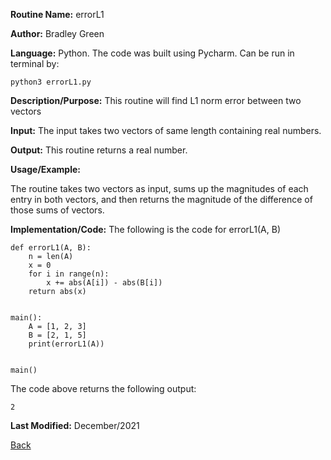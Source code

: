 
**Routine Name:**           errorL1

**Author:** Bradley Green

**Language:** Python. The code was built using Pycharm. Can be run in terminal by:


    python3 errorL1.py


**Description/Purpose:** This routine will find L1 norm error between two vectors

**Input:** The input takes two vectors of same length containing real numbers.

**Output:** This routine returns a real number. 

**Usage/Example:**

The routine takes two vectors as input, sums up the magnitudes of each entry in both vectors, and then returns the magnitude of the difference of those sums 
of vectors.

**Implementation/Code:** The following is the code for errorL1(A, B)

    def errorL1(A, B):
        n = len(A)
        x = 0
        for i in range(n):
            x += abs(A[i]) - abs(B[i])
        return abs(x)
   
      
    main():
        A = [1, 2, 3]
        B = [2, 1, 5]
        print(errorL1(A))
        
        
    main()
    
    
The code above returns the following output:

    2
    
   

**Last Modified:** December/2021

[Back](../README.md)
